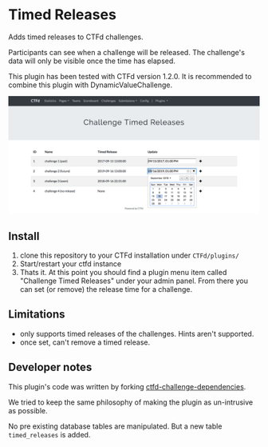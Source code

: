 # Timed Releases
Adds timed releases to CTFd challenges.

Participants can see when a challenge will be released. The challenge's data will only be visible once the time has
elapsed.

This plugin has been tested with CTFd version 1.2.0. It is recommended to combine this plugin with
DynamicValueChallenge.

![admin panel](imgs/admin-panel.png)


## Install

1. clone this repository to your CTFd installation under `CTFd/plugins/`
2. Start/restart your ctfd instance
3. Thats it. At this point you should find a plugin menu item called "Challenge Timed Releases" under your admin panel.
   From there you can set (or remove) the release time for a challenge.

## Limitations

* only supports timed releases of the challenges. Hints aren't supported.
* once set, can't remove a timed release.

## Developer notes

This plugin's code was written by forking [ctfd-challenge-dependencies](https://github.com/narhen/ctfd-challenge-dependencies).

We tried to keep the same philosophy of making the plugin as un-intrusive as possible.

No pre existing database tables are manipulated. But a new table `timed_releases` is added.
